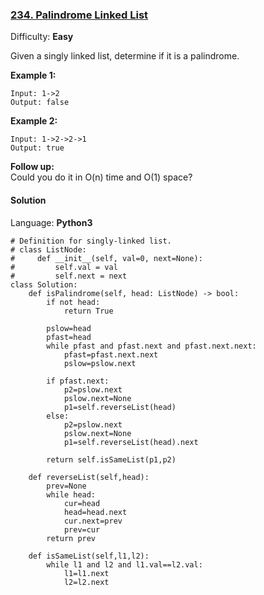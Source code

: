 ### [234\. Palindrome Linked List](https://leetcode.com/problems/palindrome-linked-list/)

Difficulty: **Easy**


Given a singly linked list, determine if it is a palindrome.

**Example 1:**

```
Input: 1->2
Output: false
```

**Example 2:**

```
Input: 1->2->2->1
Output: true
```

**Follow up:**  
Could you do it in O(n) time and O(1) space?


#### Solution

Language: **Python3**

```python3
# Definition for singly-linked list.
# class ListNode:
#     def __init__(self, val=0, next=None):
#         self.val = val
#         self.next = next
class Solution:
    def isPalindrome(self, head: ListNode) -> bool:        
        if not head:
            return True
        
        pslow=head
        pfast=head
        while pfast and pfast.next and pfast.next.next:
            pfast=pfast.next.next
            pslow=pslow.next
        
        if pfast.next:
            p2=pslow.next
            pslow.next=None
            p1=self.reverseList(head)
        else:
            p2=pslow.next
            pslow.next=None
            p1=self.reverseList(head).next
        
        return self.isSameList(p1,p2)
    
    def reverseList(self,head):
        prev=None
        while head:
            cur=head
            head=head.next
            cur.next=prev
            prev=cur
        return prev
​
    def isSameList(self,l1,l2):
        while l1 and l2 and l1.val==l2.val:
            l1=l1.next
            l2=l2.next
```